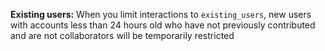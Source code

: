 **Existing users:** When you limit interactions to `existing_users`, new users with accounts less than 24 hours old who have not previously contributed and are not collaborators will be temporarily restricted